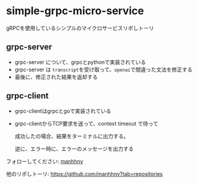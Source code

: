 # simple-grpc-micro-service
gRPCを使用しているシンプルのマイクロサービスリポしトーリ

## grpc-server
- grpc-server について、grpcとpythonで実装されている
- grpc-server は `transcript`を受け取って、`openai`で間違った文法を修正する
- 最後に、修正された結果を返却する


## grpc-client
- grpc-clientはgrpcとgoで実装されている
- grpc-clientからTCP要求を送って、context timeout で待って

  成功したの場合、結果をターミナルに出力する。

  逆に、エラー時に、エラーのメッセージを出力する

フォローしてください: [manhhnv](https://github.com/manhhnv)

他のリポしトーリ: https://github.com/manhhnv?tab=repositories
